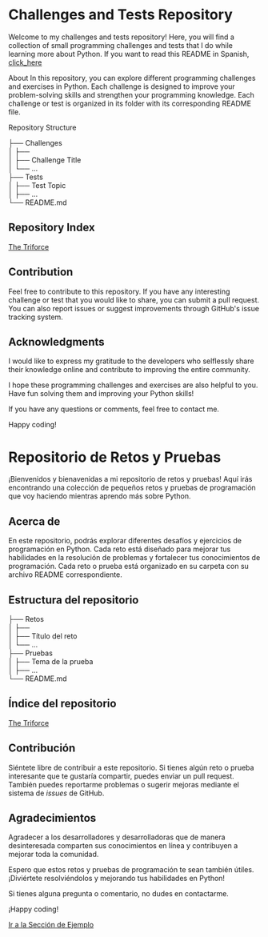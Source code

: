 # Challenges and Tests Repository


Welcome to my challenges and tests repository! Here, you will find a collection of small programming challenges and tests that I do while learning more about Python.
If you want to read this README in Spanish, [click_here](#spanish)

 



About
In this repository, you can explore different programming challenges and exercises in Python. Each challenge is designed to improve your problem-solving skills and strengthen your programming knowledge. Each challenge or test is organized in its folder with its corresponding README file.

Repository Structure
<html>
├── Challenges <br>
│ ├── <br>
│ ├── Challenge Title<br>
│ └── ... <br>
├── Tests <br>
│ ├── Test Topic <br>
│ ├── ... <br>
└── README.md <br>
 </html>

## Repository Index

[The Triforce](./The_Triforce)

## Contribution
Feel free to contribute to this repository. If you have any interesting challenge or test that you would like to share, you can submit a pull request. You can also report issues or suggest improvements through GitHub's issue tracking system.



## Acknowledgments

I would like to express my gratitude to the developers who selflessly share their knowledge online and contribute to improving the entire community.

I hope these programming challenges and exercises are also helpful to you. Have fun solving them and improving your Python skills!

If you have any questions or comments, feel free to contact me.

Happy coding!






# Repositorio de Retos y Pruebas <a name="spanish"></a>

¡Bienvenidos y bienavenidas a mi repositorio de retos y pruebas! Aquí irás encontrando una colección de pequeños retos y pruebas de programación que voy haciendo mientras aprendo más sobre Python.

## Acerca de

En este repositorio, podrás explorar diferentes desafíos y ejercicios de programación en Python. Cada reto está diseñado para mejorar tus habilidades en la resolución de problemas y fortalecer tus conocimientos de programación. Cada reto o prueba está organizado en su carpeta con su archivo README correspondiente.

## Estructura del repositorio

<html>
├── Retos <br>
│ ├── <br>
│ ├── Título del reto<br>
│ └── ... <br>
├── Pruebas <br>
│ ├── Tema de la prueba <br>
│ ├── ... <br>
└── README.md <br>
 </html>

## Índice del repositorio

[The Triforce](./The_Triforce)

## Contribución

Siéntete libre de contribuir a este repositorio. Si tienes algún reto o prueba interesante que te gustaría compartir, puedes enviar un pull request. También puedes reportarme problemas o sugerir mejoras mediante el sistema de *issues* de GitHub.

## Agradecimientos

Agradecer a los desarrolladores y desarrolladoras que de manera desinteresada comparten sus conocimientos en línea y contribuyen a mejorar toda la comunidad.

Espero que estos retos y pruebas de programación te sean también útiles. ¡Diviértete resolviéndolos y mejorando tus habilidades en Python!

Si tienes alguna pregunta o comentario, no dudes en contactarme.

¡Happy coding!


[Ir a la Sección de Ejemplo](#seccion-ejemplo)



